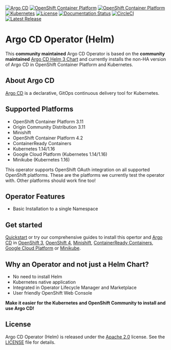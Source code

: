 [![Argo CD](https://img.shields.io/badge/argocd-1.4.0-green.svg)](https://github.com/argoproj/argo-cd/releases/tag/v1.4.0)
[![OpenShift Container Platform](https://img.shields.io/badge/ocp-3.11-red.svg)](https://www.openshift.com/products/container-platform)
[![OpenShift Container Platform](https://img.shields.io/badge/ocp-4.2-red.svg)](https://www.openshift.com/products/container-platform)
[![Kubernetes](https://img.shields.io/badge/kubernetes-1.14-blue.svg)](https://kubernetes.io/)
[![License](https://img.shields.io/badge/license-Apache%202.0-blue.svg)](http://www.apache.org/licenses/LICENSE-2.0.html)
[![Documentation Status](https://readthedocs.org/projects/argocd-operator-helm/badge/?version=latest)](https://argocd-operator-helm.readthedocs.io/en/latest/?badge=latest)
[![CircleCI](https://circleci.com/gh/disposab1e/argocd-operator-helm/tree/master.svg?style=svg)](https://circleci.com/gh/disposab1e/argocd-operator-helm/tree/master)
[![Latest Release](https://img.shields.io/badge/latest%20release-0.0.3-yellow.svg)](https://github.com/disposab1e/argocd-operator-helm/releases/tag/0.0.3)


# Argo CD Operator (Helm)

This **community maintained** Argo CD Operator is based on the **community maintained** [Argo CD Helm 3 Chart](https://github.com/argoproj/argo-helm/tree/master/charts/argo-cd) and currently installs the non-HA version of Argo CD in OpenShift Container Platform and Kubernetes.

## About Argo CD

[Argo CD](https://argoproj.github.io/argo-cd/) is a declarative, GitOps continuous delivery tool for Kubernetes.

## Supported Platforms

* OpenShift Container Platform 3.11
* Origin Community Distribution 3.11
* Minishift
* OpenShift Container Platform 4.2
* ContainerReady Containers
* Kubernetes 1.14/1.16
* Google Cloud Platform (Kubernetes 1.14/1.16)
* Minikube (Kubernetes 1.16)

This operator supports OpenShift OAuth integration on all supported OpenShift platforms. These are the platforms we currently test the operator with. Other platforms should work fine too!

## Operator Features

* Basic Installation to a single Namespace

## Get started

[Quickstart](https://argocd-operator-helm.readthedocs.io/en/latest/quickstart.html) or try our comprehensive guides to install this opertor and [Argo CD](https://argoproj.github.io/argo-cd/) in [OpenShift 3](https://argocd-operator-helm.readthedocs.io/en/latest/openshift/ocp3.html), [OpenShift 4](https://argocd-operator-helm.readthedocs.io/en/latest/openshift/ocp4.html), [Minishift](https://argocd-operator-helm.readthedocs.io/en/latest/openshift/ocp3.html), [ContainerReady Containers](https://argocd-operator-helm.readthedocs.io/en/latest/openshift/ocp4.html), [Google Cloud Platform](https://argocd-operator-helm.readthedocs.io/en/latest/openshift/gcp.html) or [Minikube](https://argocd-operator-helm.readthedocs.io/en/latest/kubernetes/minikube.html).

## Why an Operator and not just a Helm Chart?

* No need to install Helm
* Kubernetes native application
* Integrated in Operator Lifecycle Manager and Marketplace
* User friendly OpenShift Web Console

**Make it easier for the Kubernetes and OpenShift Community to install and use Argo CD!**

## License

Argo CD Operator (Helm) is released under the [Apache 2.0](http://www.apache.org/licenses/LICENSE-2.0.html) license. 
See the [LICENSE](https://github.com/disposab1e/argocd-operator-helm/blob/master/LICENSE) file for details.
